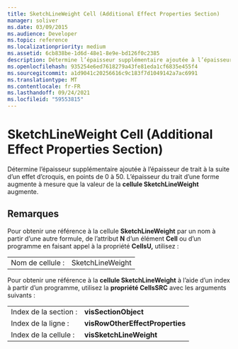 ```yaml
---
title: SketchLineWeight Cell (Additional Effect Properties Section)
manager: soliver
ms.date: 03/09/2015
ms.audience: Developer
ms.topic: reference
ms.localizationpriority: medium
ms.assetid: 6cb838be-1d6d-48e1-8e9e-bd126f0c2385
description: Détermine l’épaisseur supplémentaire ajoutée à l’épaisseur de trait à la suite d’un effet d’croquis, en points de 0 à 50. L’épaisseur du trait d’une forme augmente à mesure que la valeur de la cellule SketchLineWeight augmente.
ms.openlocfilehash: 935254e6ed7618279a43fe81eda1cf6835e455f4
ms.sourcegitcommit: a1d9041c20256616c9c183f7d1049142a7ac6991
ms.translationtype: MT
ms.contentlocale: fr-FR
ms.lasthandoff: 09/24/2021
ms.locfileid: "59553815"
---
```

# <a name="sketchlineweight-cell-additional-effect-properties-section"></a>SketchLineWeight Cell (Additional Effect Properties Section)

Détermine l’épaisseur supplémentaire ajoutée à l’épaisseur de trait à la suite d’un effet d’croquis, en points de 0 à 50. L’épaisseur du trait d’une forme augmente à mesure que la valeur de la **cellule SketchLineWeight** augmente. 
  
## <a name="remarks"></a>Remarques

Pour obtenir une référence à la cellule **SketchLineWeight** par un nom à partir d’une autre formule, de l’attribut **N** d’un élément **Cell** ou d’un programme en faisant appel à la propriété **CellsU,** utilisez : 
  
|||
|:-----|:-----|
| Nom de cellule :  <br/> | SketchLineWeight  <br/> |
   
Pour obtenir une référence à la **cellule SketchLineWeight** à l’aide d’un index à partir d’un programme, utilisez la **propriété CellsSRC** avec les arguments suivants : 
  
|||
|:-----|:-----|
| Index de la section :  <br/> |**visSectionObject** <br/> |
| Index de la ligne :  <br/> |**visRowOtherEffectProperties** <br/> |
| Index de la cellule :  <br/> |**visSketchLineWeight** <br/> |
   


